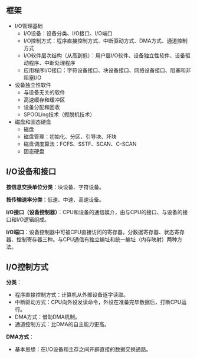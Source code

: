 
## 框架

- I/O管理基础
	- I/O设备：设备分类、I/O接口、I/O端口
	- I/O控制方式：程序直接控制方式、中断驱动方式、DMA方式、通道控制方式
	- I/O软件层次结构（从高到低）：用户层I/O软件、设备独立性软件、设备驱动程序、中断处理程序
	- 应用程序I/O接口：字符设备接口、块设备接口、网络设备接口、阻塞和非阻塞I/O
- 设备独立性软件
	- 与设备无关的软件
	- 高速缓存和缓冲区
	- 设备分配和回收
	- SPOOLing技术（假脱机技术）
- 磁盘和固态硬盘
	- 磁盘
	- 磁盘管理：初始化、分区、引导块、坏块
	- 磁盘调度算法：FCFS、SSTF、SCAN、C-SCAN
	- 固态硬盘

## I/O设备和接口

**按信息交换单位分类**：块设备、字符设备。

**按传输速率分类**：低速、中速、高速设备。

**I/O接口（设备控制器）**：CPU和设备的通信媒介，由与CPU的接口、与设备的接口和I/O逻辑组成。

**I/O端口**：设备控制器中可被CPU直接访问的寄存器，分数据寄存器、状态寄存器、控制寄存器三种。与CPU通信有独立编址和统一编址（内存映射）两种方法。

## I/O控制方式

**分类**：
- 程序直接控制方式：计算机从外部设备逐字读取。
- 中断驱动方式：CPU向外设发读命令，外设在准备完毕数据后，打断CPU运行。
- DMA方式：借助DMA机制。
- 通道控制方式：比DMA的自主能力更高。

**DMA方式**：
- 基本思想：在I/O设备和主存之间开辟直接的数据交换通路。